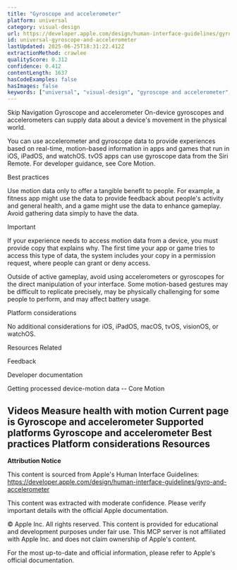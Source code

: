 ```yaml
---
title: "Gyroscope and accelerometer"
platform: universal
category: visual-design
url: https://developer.apple.com/design/human-interface-guidelines/gyro-and-accelerometer
id: universal-gyroscope-and-accelerometer
lastUpdated: 2025-06-25T18:31:22.412Z
extractionMethod: crawlee
qualityScore: 0.312
confidence: 0.412
contentLength: 1637
hasCodeExamples: false
hasImages: false
keywords: ["universal", "visual-design", "gyroscope and accelerometer", "feedback", "gestures", "interface", "motion", "navigation", "system", "ios"]
---
```

Skip Navigation
Gyroscope and accelerometer
On-device gyroscopes and accelerometers can supply data about a device's movement in the physical world.

You can use accelerometer and gyroscope data to provide experiences based on real-time, motion-based information in apps and games that run in iOS, iPadOS, and watchOS. tvOS apps can use gyroscope data from the Siri Remote. For developer guidance, see Core Motion.

Best practices

Use motion data only to offer a tangible benefit to people. For example, a fitness app might use the data to provide feedback about people's activity and general health, and a game might use the data to enhance gameplay. Avoid gathering data simply to have the data.

Important

If your experience needs to access motion data from a device, you must provide copy that explains why. The first time your app or game tries to access this type of data, the system includes your copy in a permission request, where people can grant or deny access.

Outside of active gameplay, avoid using accelerometers or gyroscopes for the direct manipulation of your interface. Some motion-based gestures may be difficult to replicate precisely, may be physically challenging for some people to perform, and may affect battery usage.

Platform considerations

No additional considerations for iOS, iPadOS, macOS, tvOS, visionOS, or watchOS.

Resources
Related

Feedback

Developer documentation

Getting processed device-motion data -- Core Motion

Videos
Measure health with motion
Current page is Gyroscope and accelerometer
Supported platforms
Gyroscope and accelerometer
Best practices
Platform considerations
Resources
---

**Attribution Notice**

This content is sourced from Apple's Human Interface Guidelines: https://developer.apple.com/design/human-interface-guidelines/gyro-and-accelerometer

This content was extracted with moderate confidence. Please verify important details with the official Apple documentation.

© Apple Inc. All rights reserved. This content is provided for educational and development purposes under fair use. This MCP server is not affiliated with Apple Inc. and does not claim ownership of Apple's content.

For the most up-to-date and official information, please refer to Apple's official documentation.
